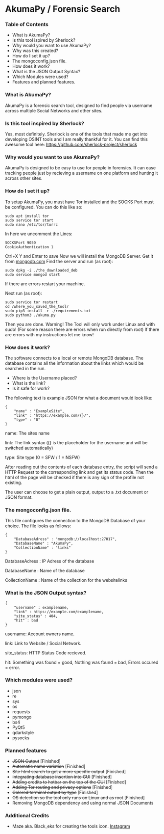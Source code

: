 # AkumaPy / Forensic Search

### Table of Contents
- What is AkumaPy?
- Is this tool ispired by Sherlock?
- Why would you want to use AkumaPy?
- Why was this created?
- How do I set it up?
- The mongoconfig.json file.
- How does it work?
- What is the JSON Output Syntax?
- Which Modules were used?
- Features and planned features.

### What is AkumaPy?

AkumaPy is a forensic search tool, designed to find people via username across multiple Social Networks and other sites.

### Is this tool inspired by Sherlock?

Yes, most definitely. Sherlock is one of the tools that made me get into developing OSINT tools and I am really thankful for it.
You can find this awesome tool here: https://github.com/sherlock-project/sherlock

### Why would you want to use AkumaPy?

AkumaPy is designed to be easy to use for people in forensics.
It can ease tracking people just by recieving a username on one platform and hunting it across other sites.

### How do I set it up?

To setup AkumaPy, you must have Tor installed and the SOCKS Port must be configured.
You can do this like so:
```
sudo apt install tor
sudo service tor start
sudo nano /etc/tor/torrc
```

In here we uncomment the Lines:
```
SOCKSPort 9050
CookieAuthentication 1
```

Ctrl+X Y and Enter to save
Now we will install the MongoDB Server.
Get it from [mongodb.com](https://www.mongodb.com/ "MongoDB")
Find the server and run (as root):
```
sudo dpkg -i ./the_downloaded_deb
sudo service mongod start
```
If there are errors restart your machine.

Next run (as root):
```
sudo service tor restart
cd /where_you_saved_the_tool/
sudo pip3 install -r ./requirements.txt
sudo python3 ./akuma.py
```
Then you are done.
Warning! The Tool will only work under Linux and with sudo! (For some reason there are errors when run directly from root)
If there are errors with my instructions let me know!

### How does it work?

The software connects to a local or remote MongoDB database. The database contains all the information about the links which would be searched in the run.
- Where is the Username placed?
- What is the link?
- Is it safe for work?

The following text is example JSON for what a document would look like:

```
{
    "name" : "ExampleSite",
    "link" : "https://example.com/{}/",
    "type" : "0"
}
```

name: The sites name

link: The link syntax ({} is the placeholder for the username and will be switched automatically)

type: Site type (0 = SFW / 1 = NSFW)

After reading out the contents of each database entry, the script will send a HTTP Request to the corresponding link and get its status code.
Then the html of the page will be checked if there is any sign of the profile not existing.

The user can choose to get a plain output, output to a .txt document or JSON format.

### The mongoconfig.json file.

This file configures the connection to the MongoDB Database of your choice.
The file looks as follows:
``` 
{
    "DatabaseAdress" : "mongodb://localhost:27017",
    "DatabaseName" : "AkumaPy",
    "CollectionName" : "links"
}
```

DatabaseAdress : IP Adress of the database

DatabaseName : Name of the database

CollectionName : Name of the collection for the websitelinks

### What is the JSON Output syntax?

```
{
    "username" : examplename,
    "link" : https://example.com/examplename,
    "site_status" : 404,
    "hit" : bad
}
```

username: Account owners name.

link: Link to Website / Social Network.

site_status: HTTP Status Code recieved.

hit: Something was found = good, Nothing was found = bad, Errors occured = error.

### Which modules were used?

- json
- re
- sys
- os
- requests
- pymongo
- bs4
- PyQt5
- qdarkstyle
- pysocks

### Planned features

- ~~JSON Output~~ [Finished]
- ~~Automatic name variation~~ [Finished]
- ~~Site html search to get a more specific output~~ [Finished]
- ~~Integrating database insertion into GUI~~ [Finished]
- ~~Adding credits to hotbar on the top of the GUI~~ [Finished]
- ~~Adding Tor routing and privacy options~~ [Finished]
- ~~Colored terminal output by type~~ [Finished]
- ~~OS detection so the tool only runs on Linux and as root~~ [Finished]
- Removing MongoDB dependency and using normal JSON Documents


### Additional Credits

- Maze aka. Black_eks for creating the tools icon. [Instagram](https://instagram.com/borky.exe/)
